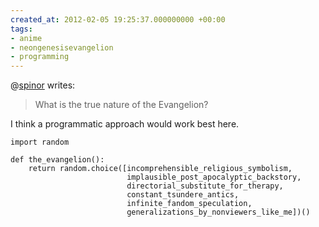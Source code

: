 ```yaml
---
created_at: 2012-02-05 19:25:37.000000000 +00:00
tags:
- anime
- neongenesisevangelion
- programming
---
```


@[spinor](http://spinor.tumblr.com/) writes:

> What is the true nature of the Evangelion?

I think a programmatic approach would work best here.

    import random

    def the_evangelion():
        return random.choice([incomprehensible_religious_symbolism,
                              implausible_post_apocalyptic_backstory,
                              directorial_substitute_for_therapy,
                              constant_tsundere_antics,
                              infinite_fandom_speculation,
                              generalizations_by_nonviewers_like_me])()
